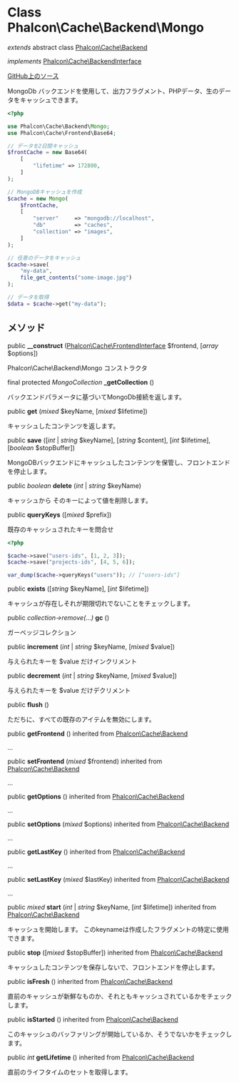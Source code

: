 # Class **Phalcon\\Cache\\Backend\\Mongo**

*extends* abstract class [Phalcon\Cache\Backend](/en/3.1.2/api/Phalcon_Cache_Backend)

*implements* [Phalcon\Cache\BackendInterface](/en/3.1.2/api/Phalcon_Cache_BackendInterface)

<a href="https://github.com/phalcon/cphalcon/blob/master/phalcon/cache/backend/mongo.zep" class="btn btn-default btn-sm">GitHub上のソース</a>

MongoDb バックエンドを使用して、出力フラグメント、PHPデータ、生のデータをキャッシュできます。

```php
<?php

use Phalcon\Cache\Backend\Mongo;
use Phalcon\Cache\Frontend\Base64;

// データを2日間キャッシュ
$frontCache = new Base64(
    [
        "lifetime" => 172800,
    ]
);

// MongoDBキャッシュを作成
$cache = new Mongo(
    $frontCache,
    [
        "server"     => "mongodb://localhost",
        "db"         => "caches",
        "collection" => "images",
    ]
);

// 任意のデータをキャッシュ
$cache->save(
    "my-data",
    file_get_contents("some-image.jpg")
);

// データを取得
$data = $cache->get("my-data");

```

## メソッド

public **__construct** ([Phalcon\Cache\FrontendInterface](/en/3.1.2/api/Phalcon_Cache_FrontendInterface) $frontend, [*array* $options])

Phalcon\\Cache\\Backend\\Mongo コンストラクタ

final protected *MongoCollection* **_getCollection** ()

バックエンドパラメータに基づいてMongoDb接続を返します。

public **get** (*mixed* $keyName, [*mixed* $lifetime])

キャッシュしたコンテンツを返します。

public **save** ([*int* | *string* $keyName], [*string* $content], [*int* $lifetime], [*boolean* $stopBuffer])

MongoDBバックエンドにキャッシュしたコンテンツを保管し、フロントエンドを停止します。

public *boolean* **delete** (*int* | *string* $keyName)

キャッシュから そのキーによって値を削除します。

public **queryKeys** ([*mixed* $prefix])

既存のキャッシュされたキーを問合せ

```php
<?php

$cache->save("users-ids", [1, 2, 3]);
$cache->save("projects-ids", [4, 5, 6]);

var_dump($cache->queryKeys("users")); // ["users-ids"]

```

public **exists** ([*string* $keyName], [*int* $lifetime])

キャッシュが存在しそれが期限切れでないことをチェックします。

public *collection->remove(...)* **gc** ()

ガーベッジコレクション

public **increment** (*int* | *string* $keyName, [*mixed* $value])

与えられたキーを $value だけインクリメント

public **decrement** (*int* | *string* $keyName, [*mixed* $value])

与えられたキーを $value だけデクリメント

public **flush** ()

ただちに、すべての既存のアイテムを無効にします。

public **getFrontend** () inherited from [Phalcon\Cache\Backend](/en/3.1.2/api/Phalcon_Cache_Backend)

...

public **setFrontend** (*mixed* $frontend) inherited from [Phalcon\Cache\Backend](/en/3.1.2/api/Phalcon_Cache_Backend)

...

public **getOptions** () inherited from [Phalcon\Cache\Backend](/en/3.1.2/api/Phalcon_Cache_Backend)

...

public **setOptions** (*mixed* $options) inherited from [Phalcon\Cache\Backend](/en/3.1.2/api/Phalcon_Cache_Backend)

...

public **getLastKey** () inherited from [Phalcon\Cache\Backend](/en/3.1.2/api/Phalcon_Cache_Backend)

...

public **setLastKey** (*mixed* $lastKey) inherited from [Phalcon\Cache\Backend](/en/3.1.2/api/Phalcon_Cache_Backend)

...

public *mixed* **start** (*int* | *string* $keyName, [*int* $lifetime]) inherited from [Phalcon\Cache\Backend](/en/3.1.2/api/Phalcon_Cache_Backend)

キャッシュを開始します。 このkeynameは作成したフラグメントの特定に使用できます。

public **stop** ([*mixed* $stopBuffer]) inherited from [Phalcon\Cache\Backend](/en/3.1.2/api/Phalcon_Cache_Backend)

キャッシュしたコンテンツを保存しないで、フロントエンドを停止します。

public **isFresh** () inherited from [Phalcon\Cache\Backend](/en/3.1.2/api/Phalcon_Cache_Backend)

直前のキャッシュが新鮮なものか、それともキャッシュされているかをチェックします。

public **isStarted** () inherited from [Phalcon\Cache\Backend](/en/3.1.2/api/Phalcon_Cache_Backend)

このキャッシュのバッファリングが開始しているか、そうでないかをチェックします。

public *int* **getLifetime** () inherited from [Phalcon\Cache\Backend](/en/3.1.2/api/Phalcon_Cache_Backend)

直前のライフタイムのセットを取得します。